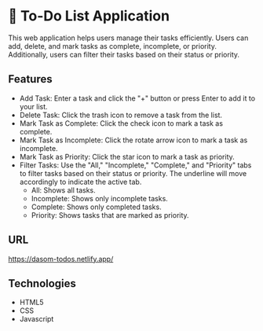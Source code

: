 # 📝 To-Do List Application
This web application helps users manage their tasks efficiently. Users can add, delete, and mark tasks as complete, incomplete, or priority. Additionally, users can filter their tasks based on their status or priority.

## Features
* Add Task: Enter a task and click the "+" button or press Enter to add it to your list.
* Delete Task: Click the trash icon to remove a task from the list.
* Mark Task as Complete: Click the check icon to mark a task as complete.
* Mark Task as Incomplete: Click the rotate arrow icon to mark a task as incomplete.
* Mark Task as Priority: Click the star icon to mark a task as priority.
* Filter Tasks: Use the "All," "Incomplete," "Complete," and "Priority" tabs to filter tasks based on their status or priority. The underline will move accordingly to indicate the active tab.
  * All: Shows all tasks.
  * Incomplete: Shows only incomplete tasks.
  * Complete: Shows only completed tasks.
  * Priority: Shows tasks that are marked as priority.
 
## URL
https://dasom-todos.netlify.app/

## Technologies
* HTML5
* CSS
* Javascript
